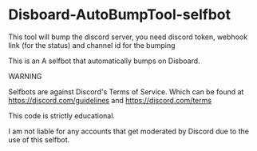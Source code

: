# Disboard-AutoBumpTool-selfbot
This tool will bump the discord server, you need discord token, webhook link (for the status) and channel id for the bumping

This is an A selfbot that automatically bumps on Disboard.

WARNING

Selfbots are against Discord's Terms of Service. Which can be found at https://discord.com/guidelines and https://discord.com/terms

This code is strictly educational.

I am not liable for any accounts that get moderated by Discord due to the use of this selfbot.
